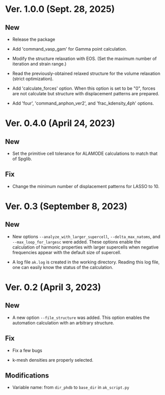 
# Ver. 1.0.0 (Sept. 28, 2025)

## New

- Release the package

- Add 'command_vasp_gam' for Gamma point calculation.

- Modify the structure relaxation with EOS. (Set the maximum number of iteration and strain range.)

- Read the previously-obtained relaxed structure for the volume relaxation (strict optimization).

- Add 'calculate_forces' option. When this option is set to be "0", forces are not calculate but structure with displacement patterns are prepared.

- Add 'four', 'command_anphon_ver2', and 'frac_kdensity_4ph' options.

# Ver. 0.4.0 (April 24, 2023)

## New

- Set the primitive cell tolerance for ALAMODE calculations to match that of Spglib.

## Fix

- Change the minimum number of displacement patterns for LASSO to 10.

# Ver. 0.3 (September 8, 2023)

## New

- New options ``--analyze_with_larger_supercell``, ``--delta_max_natoms``, and ``--max_loop_for_largesc`` were added.
These options enable the calculation of harmonic properties with larger supercells when negative frequencies appear with the default size of supercell.

- A log file ``ak.log`` is created in the working directory. Reading this log file, one can easily know the status of the calculation.

# Ver. 0.2 (April 3, 2023)

## New

- A new option ``--file_structure`` was added. This option enables the automation calculation with an arbitrary structure.

## Fix

- Fix a few bugs

- k-mesh densities are properly selected.

## Modifications

- Variable name: from ``dir_phdb`` to ``base_dir`` in ``ak_script.py``

